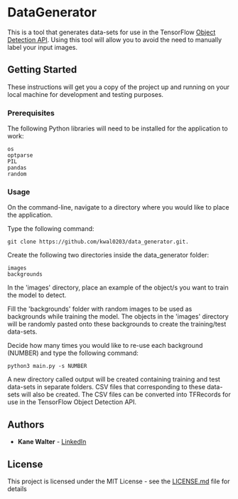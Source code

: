 # DataGenerator

This is a tool that generates data-sets for use in the TensorFlow
[Object Detection API](https://github.com/tensorflow/models/tree/master/research/object_detection).
Using this tool will allow you to avoid the need to manually label your input
images.

## Getting Started

These instructions will get you a copy of the project up and running on your
local machine for development and testing purposes.

### Prerequisites

The following Python libraries will need to be installed for the application to
work:

```
os
optparse
PIL
pandas
random
```

### Usage

On the command-line, navigate to a directory where you would like to place the
application.

Type the following command:

```
git clone https://github.com/kwal0203/data_generator.git.
```

Create the following two directories inside the data_generator folder:

```
images
backgrounds
```

In the 'images' directory, place an example of the object/s you want to train
the model to detect.

Fill the 'backgrounds' folder with random images to be used as backgrounds while
training the model. The objects in the 'images' directory will be randomly
pasted onto these backgrounds to create the training/test data-sets.

Decide how many times you would like to re-use each background (NUMBER) and
type the following command:

```
python3 main.py -s NUMBER
```

A new directory called output will be created containing training and test
data-sets in separate folders. CSV files that corresponding to these data-sets
will also be created. The CSV files can be converted into TFRecords for use in
the TensorFlow Object Detection API. 

## Authors

* **Kane Walter** - [LinkedIn](https://www.linkedin.com/in/kanewalter/)

## License

This project is licensed under the MIT License - see the [LICENSE.md](LICENSE.md)
file for details